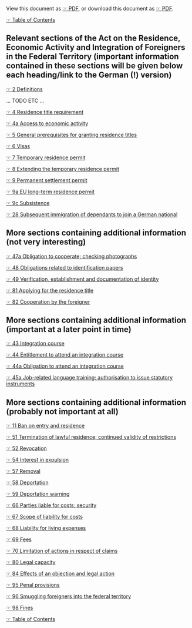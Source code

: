 
View this document as [☞ PDF](https://github.com/deduke-men-a-selanna/angel_/blob/main/Residence-Act.pdf), or download this document as [☞ PDF](https://raw.githubusercontent.com/deduke-men-a-selanna/angel_/main/Residence-Act.pdf).

[☞ Table of Contents](https://github.com/deduke-men-a-selanna/angel_/blob/main/Readme.md)

**Relevant sections** of the Act on the Residence, Economic Activity and Integration of Foreigners in the Federal Territory (important information contained in these sections will be given below each heading/link to the German (!) version)
--

[☞ 2 Definitions](https://dejure.org/gesetze/AufenthG/2.html)

... TODO ETC ...

[☞ 4 Residence title requirement](https://dejure.org/gesetze/AufenthG/4.html)

[☞ 4a Access to economic activity](https://dejure.org/gesetze/AufenthG/4a.html)

[☞ 5 General prerequisites for granting residence titles](https://dejure.org/gesetze/AufenthG/5.html)

[☞ 6 Visas](https://dejure.org/gesetze/AufenthG/6.html)

[☞ 7 Temporary residence permit](https://dejure.org/gesetze/AufenthG/7.html)

[☞ 8 Extending the temporary residence permit](https://dejure.org/gesetze/AufenthG/8.html)

[☞ 9 Permanent settlement permit](https://dejure.org/gesetze/AufenthG/9.html)

[☞ 9a EU long-term residence permit](https://dejure.org/gesetze/AufenthG/9a.html)

[☞ 9c Subsistence](https://dejure.org/gesetze/AufenthG/9c.html)

[☞ 28 Subsequent immigration of dependants to join a German national](https://dejure.org/gesetze/AufenthG/28.html)

More sections containing additional information (not very interesting)
--

[☞ 47a Obligation to cooperate; checking photographs](https://dejure.org/gesetze/AufenthG/47a.html)

[☞ 48 Obligations related to identification papers](https://dejure.org/gesetze/AufenthG/48.html)

[☞ 49 Verification, establishment and documentation of identity](https://dejure.org/gesetze/AufenthG/49.html)

[☞ 81 Applying for the residence title](https://dejure.org/gesetze/AufenthG/81.html)

[☞ 82 Cooperation by the foreigner](https://dejure.org/gesetze/AufenthG/82.html)


More sections containing additional information (important at a later point in time)
--

[☞ 43 Integration course](https://dejure.org/gesetze/AufenthG/43.html)

[☞ 44 Entitlement to attend an integration course](https://dejure.org/gesetze/AufenthG/44.html)

[☞ 44a Obligation to attend an integration course](https://dejure.org/gesetze/AufenthG/44a.html)

[☞ 45a Job-related language training; authorisation to issue statutory instruments](https://dejure.org/gesetze/AufenthG/45a.html)


More sections containing additional information (probably not important at all)
--

[☞ 11 Ban on entry and residence](https://dejure.org/gesetze/AufenthG/11.html)

[☞ 51 Termination of lawful residence; continued validity of restrictions](https://dejure.org/gesetze/AufenthG/51.html)

[☞ 52 Revocation](https://dejure.org/gesetze/AufenthG/52.html)

[☞ 54 Interest in expulsion](https://dejure.org/gesetze/AufenthG/54.html)

[☞ 57 Removal](https://dejure.org/gesetze/AufenthG/57.html)

[☞ 58 Deportation](https://dejure.org/gesetze/AufenthG/58.html)

[☞ 59 Deportation warning](https://dejure.org/gesetze/AufenthG/59.html)

[☞ 66 Parties liable for costs; security](https://dejure.org/gesetze/AufenthG/66.html)

[☞ 67 Scope of liability for costs](https://dejure.org/gesetze/AufenthG/67.html)

[☞ 68 Liability for living expenses](https://dejure.org/gesetze/AufenthG/68.html)

[☞ 69 Fees](https://dejure.org/gesetze/AufenthG/69.html)

[☞ 70 Limitation of actions in respect of claims](https://dejure.org/gesetze/AufenthG/70.html)

[☞ 80 Legal capacity](https://dejure.org/gesetze/AufenthG/80.html)

[☞ 84 Effects of an objection and legal action](https://dejure.org/gesetze/AufenthG/84.html)

[☞ 95 Penal provisions](https://dejure.org/gesetze/AufenthG/95.html)

[☞ 96 Smuggling foreigners into the federal territory](https://dejure.org/gesetze/AufenthG/96.html)

[☞ 98 Fines](https://dejure.org/gesetze/AufenthG/98.html)

[☞ Table of Contents](https://github.com/deduke-men-a-selanna/angel_/blob/main/Readme.md)


